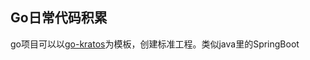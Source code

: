 ## Go日常代码积累

go项目可以以[go-kratos](https://github.com/go-kratos/kratos?tab=readme-ov-file)为模板，创建标准工程。类似java里的SpringBoot
